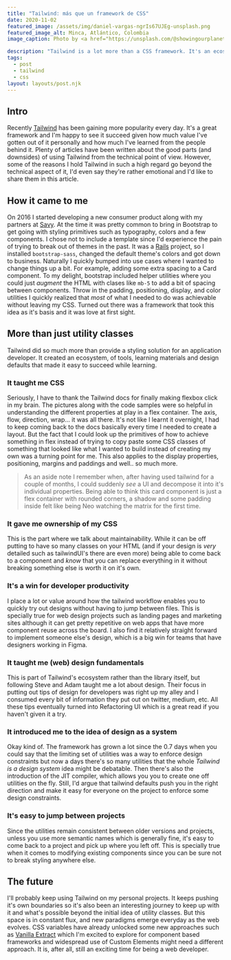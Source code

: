 ```yaml
---
title: "Tailwind: más que un framework de CSS"
date: 2020-11-02
featured_image: /assets/img/daniel-vargas-ngrIs67UJEg-unsplash.png
featured_image_alt: Minca, Atlántico, Colombia
image_caption: Photo by <a href="https://unsplash.com/@showingourplanet?utm_source=unsplash&utm_medium=referral&utm_content=creditCopyText">Niels van Altena</a> on <a href="https://unsplash.com/s/photos/colombia?utm_source=unsplash&utm_medium=referral&utm_content=creditCopyText">Unsplash</a>

description: "Tailwind is a lot more than a CSS framework. It's an ecosystem of learning materials for CSS and web design."
tags:
  - post
  - tailwind
  - css
layout: layouts/post.njk
---
```


## Intro

Recently [Tailwind](https://tailwindcss.com) has been gaining more popularity every day. It's a great framework and I'm happy to see it succeed given how much value I've gotten out of it personally and how much I've learned from the people behind it. Plenty of articles have been written about the good parts (and downsides) of using Tailwind from the technical point of view. However, some of the reasons I hold Tailwind in such a high regard go beyond the technical aspect of it, I'd even say they're rather emotional and I'd like to share them in this article.

## How it came to me

On 2016 I started developing a new consumer product along with my partners at [Savy](https://savy.co). At the time it was pretty common to bring in Bootstrap to get going with styling primitives such as typography, colors and a few components. I chose not to include a template since I'd experience the pain of trying to break out of themes in the past. It was a [Rails](https://rubyonrails.org/) project, so I installed `bootstrap-sass`, changed the default theme's colors and got down to business. Naturally I quickly bumped into use cases where I wanted to change things up a bit. For example, adding some extra spacing to a Card component. To my delight, bootstrap included helper utilities where you could just _augment_ the HTML with clases like `mb-5` to add a bit of spacing between components. Throw in the padding, positioning, display, and color utilities I quickly realized that _most_ of what I needed to do was achievable without leaving my CSS. Turned out there was a framework that took this idea as it's basis and it was love at first sight.

## More than just utility classes

Tailwind did so much more than provide a styling solution for an application developer. It created an ecosystem, of tools, learning materials and design defaults that made it easy to succeed while learning.

### It taught me CSS

Seriously, I have to thank the Tailwind docs for finally making flexbox click in my brain. The pictures along with the code samples were so helpful in understanding the different properties at play in a flex container. The axis, flow, direction, wrap... it was all there. It's not like I learnt it overnight, I had to keep coming back to the docs basically every time I needed to create a layout. But the fact that I could look up the primitives of how to achieve something in flex instead of trying to copy paste some CSS classes of something that looked like what I wanted to build instead of creating my own was a turning point for me. This also applies to the display properties, positioning, margins and paddings and well.. so much more.

> As an aside note I remember when, after having used tailwind for a couple of months, I could suddenly _see_ a UI and decompose it into it's individual properties. Being able to think this card component is just a flex container with rounded corners, a shadow and some padding inside felt like being Neo watching the matrix for the first time.

### It gave me ownership of my CSS

This is the part where we talk about maintainability. While it can be off putting to have so many classes on your HTML (and if your design is _very_ detailed such as tailwindUI's there are even more) being able to come back to a component and _know_ that you can replace everything in it without breaking something else is worth it on it's own.

### It's a win for developer productivity

I place a lot or value around how the tailwind workflow enables you to quickly try out designs without having to jump between files. This is specially true for web design projects such as landing pages and marketing sites although it can get pretty repetitive on web apps that have more component reuse across the board. I also find it relatively straight forward to implement someone else's design, which is a big win for teams that have designers working in Figma.

### It taught me (web) design fundamentals

This is part of Tailwind's ecosystem rather than the library itself, but following Steve and Adam taught me a lot about design. Their focus in putting out tips of design for developers was right up my alley and I consumed every bit of information they put out on twitter, medium, etc. All these tips eventually turned into Refactoring UI which is a great read if you haven't given it a try.

### It introduced me to the idea of design as a system

Okay kind of. The framework has grown a lot since the 0.7 days when you could say that the limiting set of utilities was a way to enforce design constraints but now a days there's so many utilities that the whole _Tailwind is a design system_ idea might be debatable. Then there's also the introduction of the JIT compiler, which allows you you to create one off utilities on the fly. Still, I'd argue that tailwind defaults push you in the right direction and make it easy for everyone on the project to enforce some design constraints.

### It's easy to jump between projects

Since the utilities remain consistent between older versions and projects, unless you use more semantic names which is generally fine, it's easy to come back to a project and pick up where you left off. This is specially true when it comes to modifying existing components since you can be sure not to break styling anywhere else.

## The future

I'll probably keep using Tailwind on my personal projects. It keeps pushing it's own boundaries so it's also been an interesting journey to keep up with it and what's possible beyond the initial idea of utility classes. But this space is in constant flux, and new paradigms emerge everyday as the web evolves. CSS variables have already unlocked some new approaches such as [Vanilla Extract](https://vanilla-extract.style) which I'm excited to explore for component based frameworks and widespread use of Custom Elements might need a different approach. It is, after all, still an exciting time for being a web developer.
